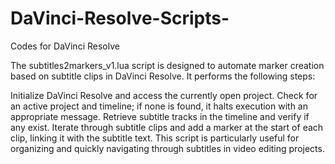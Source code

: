# DaVinci-Resolve-Scripts-
Codes for DaVinci Resolve 

The subtitles2markers_v1.lua script is designed to automate marker creation based on subtitle clips in DaVinci Resolve. It performs the following steps:

Initialize DaVinci Resolve and access the currently open project.
Check for an active project and timeline; if none is found, it halts execution with an appropriate message.
Retrieve subtitle tracks in the timeline and verify if any exist.
Iterate through subtitle clips and add a marker at the start of each clip, linking it with the subtitle text.
This script is particularly useful for organizing and quickly navigating through subtitles in video editing projects.

